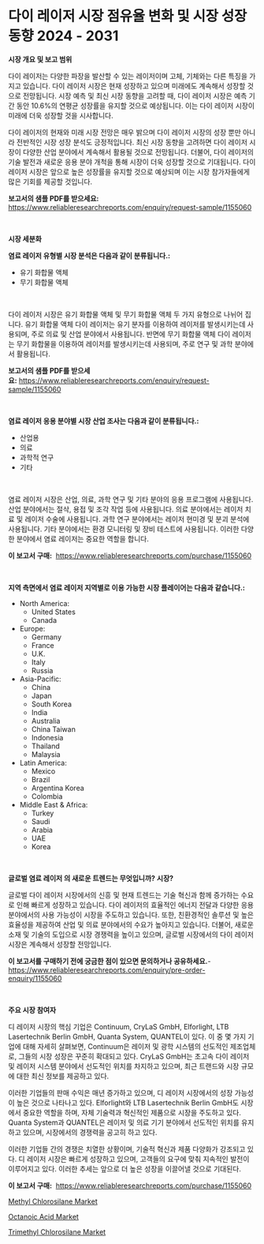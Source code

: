 <p><h1>다이 레이저 시장 점유율 변화 및 시장 성장 동향 2024 - 2031</h1></p><p><strong>시장 개요 및 보고 범위</strong></p>
<p><p>다이 레이저는 다양한 파장을 발산할 수 있는 레이저이며 고체, 기체와는 다른 특징을 가지고 있습니다. 다이 레이저 시장은 현재 성장하고 있으며 미래에도 계속해서 성장할 것으로 전망됩니다. 시장 예측 및 최신 시장 동향을 고려할 때, 다이 레이저 시장은 예측 기간 동안 10.6%의 연평균 성장률을 유지할 것으로 예상됩니다. 이는 다이 레이저 시장이 미래에 더욱 성장할 것을 시사합니다.</p><p>다이 레이저의 현재와 미래 시장 전망은 매우 밝으며 다이 레이저 시장의 성장 뿐만 아니라 전반적인 시장 성장 분석도 긍정적입니다. 최신 시장 동향을 고려하면 다이 레이저 시장이 다양한 산업 분야에서 계속해서 활용될 것으로 전망됩니다. 더불어, 다이 레이저의 기술 발전과 새로운 응용 분야 개척을 통해 시장이 더욱 성장할 것으로 기대됩니다. 다이 레이저 시장은 앞으로 높은 성장률을 유지할 것으로 예상되며 이는 시장 참가자들에게 많은 기회를 제공할 것입니다.</p></p>
<p><strong>보고서의 샘플 PDF를 받으세요:</strong> <a href="https://www.reliableresearchreports.com/enquiry/request-sample/1155060">https://www.reliableresearchreports.com/enquiry/request-sample/1155060</a></p>
<p>&nbsp;</p>
<p><strong>시장 세분화</strong></p>
<p><strong>염료 레이저 유형별 시장 분석은 다음과 같이 분류됩니다.:</strong></p>
<p><ul><li>유기 화합물 액체</li><li>무기 화합물 액체</li></ul></p>
<p>&nbsp;</p>
<p><p>다이 레이저 시장은 유기 화합물 액체 및 무기 화합물 액체 두 가지 유형으로 나뉘어 집니다. 유기 화합물 액체 다이 레이저는 유기 분자를 이용하여 레이저를 발생시키는데 사용되며, 주로 의료 및 산업 분야에서 사용됩니다. 반면에 무기 화합물 액체 다이 레이저는 무기 화합물을 이용하여 레이저를 발생시키는데 사용되며, 주로 연구 및 과학 분야에서 활용됩니다.</p></p>
<p><strong>보고서의 샘플 PDF를 받으세요:</strong>&nbsp;<a href="https://www.reliableresearchreports.com/enquiry/request-sample/1155060">https://www.reliableresearchreports.com/enquiry/request-sample/1155060</a></p>
<p>&nbsp;</p>
<p><strong> 염료 레이저 응용 분야별 시장 산업 조사는 다음과 같이 분류됩니다.:</strong></p>
<p><ul><li>산업용</li><li>의료</li><li>과학적 연구</li><li>기타</li></ul></p>
<p>&nbsp;</p>
<p><p>염료 레이저 시장은 산업, 의료, 과학 연구 및 기타 분야의 응용 프로그램에 사용됩니다. 산업 분야에서는 절삭, 용접 및 조각 작업 등에 사용됩니다. 의료 분야에서는 레이저 치료 및 레이저 수술에 사용됩니다. 과학 연구 분야에서는 레이저 현미경 및 분괴 분석에 사용됩니다. 기타 분야에서는 환경 모니터링 및 장비 테스트에 사용됩니다. 이러한 다양한 분야에서 염료 레이저는 중요한 역할을 합니다.</p></p>
<p><strong>이 보고서 구매:</strong>&nbsp; <a href="https://www.reliableresearchreports.com/purchase/1155060">https://www.reliableresearchreports.com/purchase/1155060</a></p>
<p>&nbsp;</p>
<p><strong>지역 측면에서 염료 레이저 지역별로 이용 가능한 시장 플레이어는 다음과 같습니다.:</strong></p>
<p><ul>
    <li>
        North America:
        <ul>
            <li>United States</li>
            <li>Canada</li>
        </ul>
    </li>
    <li>
        Europe:
        <ul>
            <li>Germany</li>
            <li>France</li>
            <li>U.K.</li>
            <li>Italy</li>
            <li>Russia</li>
        </ul>
    </li>
    <li>
        Asia-Pacific:
        <ul>
            <li>China</li>
            <li>Japan</li>
            <li>South Korea</li>
            <li>India</li>
            <li>Australia</li>
            <li>China Taiwan</li>
            <li>Indonesia</li>
            <li>Thailand</li>
            <li>Malaysia</li>
        </ul>
    </li>
    <li>
        Latin America:
        <ul>
            <li>Mexico</li>
            <li>Brazil</li>
            <li>Argentina Korea</li>
            <li>Colombia</li>
        </ul>
    </li>
    <li>
        Middle East & Africa:
        <ul>
            <li>Turkey</li>
            <li>Saudi</li>
            <li>Arabia</li>
            <li>UAE</li>
            <li>Korea</li>
        </ul>
    </li>
    </ul></p>
<p>&nbsp;</p>
<p><strong>글로벌 염료 레이저 의 새로운 트렌드는 무엇입니까? 시장?</strong></p>
<p><p>글로벌 다이 레이저 시장에서의 신흥 및 현재 트렌드는 기술 혁신과 함께 증가하는 수요로 인해 빠르게 성장하고 있습니다. 다이 레이저의 효율적인 에너지 전달과 다양한 응용 분야에서의 사용 가능성이 시장을 주도하고 있습니다. 또한, 친환경적인 솔루션 및 높은 효율성을 제공하여 산업 및 의료 분야에서의 수요가 높아지고 있습니다. 더불어, 새로운 소재 및 기술의 도입으로 시장 경쟁력을 높이고 있으며, 글로벌 시장에서의 다이 레이저 시장은 계속해서 성장할 전망입니다.</p></p>
<p><strong>이 보고서를 구매하기 전에 궁금한 점이 있으면 문의하거나 공유하세요.</strong>- <a href="https://www.reliableresearchreports.com/enquiry/pre-order-enquiry/1155060">https://www.reliableresearchreports.com/enquiry/pre-order-enquiry/1155060</a></p>
<p>&nbsp;</p>
<p><strong>주요 시장 참여자</strong></p>
<p><p>디 레이저 시장의 핵심 기업은 Continuum, CryLaS GmbH, Elforlight, LTB Lasertechnik Berlin GmbH, Quanta System, QUANTEL이 있다. 이 중 몇 가지 기업에 대해 자세히 살펴보면, Continuum은 레이저 및 광학 시스템의 선도적인 제조업체로, 그들의 시장 성장은 꾸준히 확대되고 있다. CryLaS GmbH는 초고속 다이 레이저 및 레이저 시스템 분야에서 선도적인 위치를 차지하고 있으며, 최근 트랜드와 시장 규모에 대한 최신 정보를 제공하고 있다.</p><p>이러한 기업들의 판매 수익은 매년 증가하고 있으며, 디 레이저 시장에서의 성장 가능성이 높은 것으로 나타나고 있다. Elforlight와 LTB Lasertechnik Berlin GmbH도 시장에서 중요한 역할을 하며, 자체 기술력과 혁신적인 제품으로 시장을 주도하고 있다. Quanta System과 QUANTEL은 레이저 및 의료 기기 분야에서 선도적인 위치를 유지하고 있으며, 시장에서의 경쟁력을 공고히 하고 있다.</p><p>이러한 기업들 간의 경쟁은 치열한 상황이며, 기술적 혁신과 제품 다양화가 강조되고 있다. 디 레이저 시장은 빠르게 성장하고 있으며, 고객들의 요구에 맞춰 지속적인 발전이 이루어지고 있다. 이러한 추세는 앞으로 더 높은 성장을 이끌어낼 것으로 기대된다.</p></p>
<p><strong>이 보고서 구매:</strong>&nbsp;&nbsp;<a href="https://www.reliableresearchreports.com/purchase/1155060">https://www.reliableresearchreports.com/purchase/1155060</a></p>
<p><p><a href="https://github.com/redneck06/Market-Research-Report-List-2/blob/main/methyl-chlorosilane-market.md">Methyl Chlorosilane Market</a></p><p><a href="https://github.com/nicoletavirag/Market-Research-Report-List-2/blob/main/octanoic-acid-market.md">Octanoic Acid Market</a></p><p><a href="https://github.com/peachesmcdowel1/Market-Research-Report-List-1/blob/main/trimethyl-chlorosilane-market.md">Trimethyl Chlorosilane Market</a></p></p>
